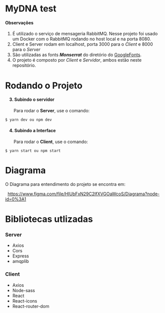 # MyDNA test

#### Observações
1. É utilizado o serviço de mensageria RabbitMQ. Nesse projeto foi usado um Docker com o RabbitMQ rodando no host local e na porta 8080.
2. Client e Server rodam em localhost, porta 3000 para o _Client_ e 8000 para o _Server_
3. São utilizadas as fonts **_Monserrat_** do diretório do [GoogleFonts](https://fonts.google.com/).
4. O projeto é composto por *Client* e *Servidor*, ambos estão neste repositório.

# Rodando o Projeto

#### &nbsp;&nbsp;&nbsp; 3. Subindo o servidor
&nbsp;&nbsp;&nbsp;&nbsp;&nbsp;&nbsp; Para rodar o **Server**, use o comando:
```
$ yarn dev ou npm dev
```
#### &nbsp;&nbsp;&nbsp; 4. Subindo a Interface
&nbsp;&nbsp;&nbsp;&nbsp;&nbsp;&nbsp; Para rodar o **Client**, use o comando:
 ```
 $ yarn start ou npm start
 ```
# Diagrama
O Diagrama para entendimento do projeto se encontra em:

&nbsp; https://www.figma.com/file/HIUbFxN29C2IfXVGOaWcoS/Diagrama?node-id=0%3A1


# Bibliotecas utlizadas
### Server
- Axios
- Cors
- Express
- amqplib

### Client
- Axios
- Node-sass
- React
- React-icons
- React-router-dom
